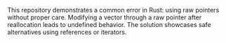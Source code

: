 This repository demonstrates a common error in Rust: using raw pointers without proper care. Modifying a vector through a raw pointer after reallocation leads to undefined behavior. The solution showcases safe alternatives using references or iterators.
